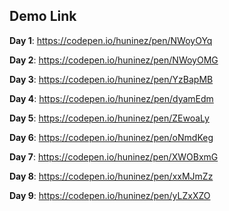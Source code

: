 ## Demo Link

**Day 1**: https://codepen.io/huninez/pen/NWoyOYq

**Day 2**: https://codepen.io/huninez/pen/NWoyOMG

**Day 3**: https://codepen.io/huninez/pen/YzBapMB

**Day 4**: https://codepen.io/huninez/pen/dyamEdm

**Day 5**: https://codepen.io/huninez/pen/ZEwoaLy

**Day 6**: https://codepen.io/huninez/pen/oNmdKeg

**Day 7**: https://codepen.io/huninez/pen/XWOBxmG

**Day 8**: https://codepen.io/huninez/pen/xxMJmZz

**Day 9**: https://codepen.io/huninez/pen/yLZxXZO
